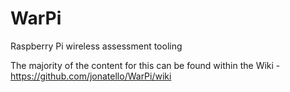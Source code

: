 # WarPi
Raspberry Pi wireless assessment tooling

The majority of the content for this can be found within the Wiki - https://github.com/jonatello/WarPi/wiki
